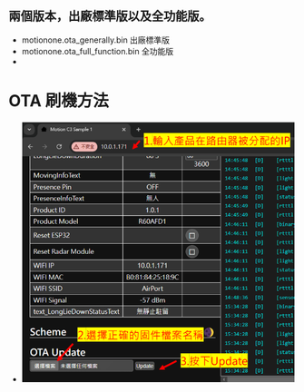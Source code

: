 ## 兩個版本，出廠標準版以及全功能版。

- motionone.ota_generally.bin  出廠標準版
- motionone.ota_full_function.bin  全功能版
- 
# OTA 刷機方法
- ![Mosquitto_broker](/wall_switch/image/ota.png)
